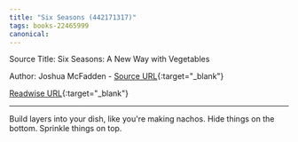 ```yaml
---
title: "Six Seasons (442171317)"
tags: books-22465999
canonical: 
---
```


Source Title: Six Seasons: A New Way with Vegetables

Author: Joshua McFadden - [Source URL](){:target="_blank"}

[Readwise URL](https://readwise.io/open/442171317){:target="_blank"}

---

Build layers into your dish, like you're making nachos. Hide things on the bottom. Sprinkle things on top.
